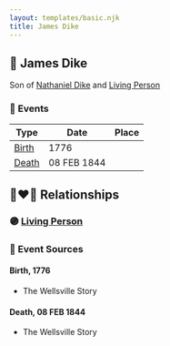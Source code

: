 ```yaml
---
layout: templates/basic.njk
title: James Dike
---
```

## 🔵 James Dike

Son of [Nathaniel Dike](/people/3/36914917) and [Living Person](/people/6/66432130)

### 📆 Events

Type | Date | Place
------ | ------ | ------
[Birth](#event-e59e6bea-8593-42ad-a198-e246ee2e4bd0) | 1776 |
[Death](#event-f3b21a9d-5b13-4fee-8397-cc961ef51fff) | 08 FEB 1844 |

## 👩‍❤️‍👨 Relationships

### 🟣 [Living Person](/people/5/5158330)

### 📰 Event Sources

#### <a id="event-e59e6bea-8593-42ad-a198-e246ee2e4bd0"></a> Birth, 1776
* The Wellsville Story

#### <a id="event-f3b21a9d-5b13-4fee-8397-cc961ef51fff"></a> Death, 08 FEB 1844
* The Wellsville Story